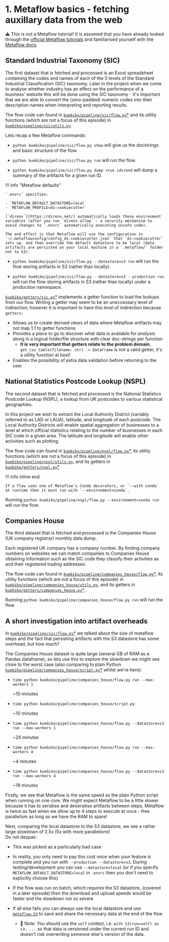 # 1. Metaflow basics - fetching auxillary data from the web

:warning: This is not a Metaflow tutorial! It is assumed that you have already looked through the [official Metaflow tutorials](https://docs.metaflow.org/getting-started/tutorials) and familiarised yourself with the [Metaflow docs](https://docs.metaflow.org/).

## Standard Industrial Taxonomy (SIC)

The first dataset that is fetched and processed is an Excel spreadsheet containing the codes and names of each of the 5 levels of the Standard Industrial Classification (SIC) taxonomy.
Later in the project when we come to analyse whether industry has an effect on the performance of a business' website this will be done using the SIC taxonomy - it's important that we are able to convert the (zero-padded) numeric codes into their description names when interpreting and reporting results.

The flow code can found in [`kuebiko/pipeline/sic/flow.py`\*](../pycco/kuebiko/pipeline/sic/flow.html) and its utility functions (which are not a focus of this episode) in [`kuebiko/pipeline/sic/utils.py`](../pycco/kuebiko/pipeline/sic/utils.html).

Lets recap a few Metaflow commands:

-   `python kuebiko/pipeline/sic/flow.py show` will give us the docstrings and basic structure of the flow.

-   `python kuebiko/pipeline/sic/flow.py run` will run the flow.

-   `python kuebiko/pipeline/sic/flow.py dump <run id>/end` will dump a summary of the artifacts for a given run ID.

!!! info "Metaflow defaults"

    `.envrc` specifies:

    - `METAFLOW_DEFAULT_DATASTORE=local`
    - `METAFLOW_PROFILE=ds-cookiecutter`

    [`direnv`](https://direnv.net/) automatically loads these environment variables (after you run `direnv allow` - a security mechanism to avoid changes to `.envrc` automatically executing unsafe code).

    The end effect is that Metaflow will use the configuration in `~/.metaflowconfig/config_ds-cookiecutter.json` that `ds-cookiecutter` sets up, and then override the default datastore to be local (data artifacts are persisted on your local machine in a `.metaflow/` folder not to S3).

-   `python kuebiko/pipeline/sic/flow.py --datastore=s3 run` will run the flow storing artifacts in S3 (rather than locally).

-   `python kuebiko/pipeline/sic/flow.py --datastore=s3 --production run` will run the flow storing artifacts in S3 (rather than locally) under a production namespace.

[`kuebiko/getters/sic.py`\*](../pycco/kuebiko/getters/sic.html) implements a getter function to load the lookups from our flow.
Writing a getter may seem to be an uneccessary level of indirection; however it is important to have this level of indirection because `getters`:

-   Allows us to create derived views of data where Metaflow artifacts may not map 1:1 to getter functions
-   Provides a place to go to discover what data is available for _analysis_ along in a logical folder/file structure with clear doc-strings per function
    -   **It is very important that getters relate to the problem domain**, <br>`get_csv_table(filename: str) -> DataFrame` is not a valid getter, it's a utility function at best!
-   Enables the possibility of extra data validation before returning to the user

## National Statistics Postcode Lookup (NSPL)

The second dataset that is fetched and processed is the National Statistics Postcode Lookup (NSPL), a lookup from UK postcodes to various statistical geographies.

In this project we wish to extract the Local Authority District (variably referred to as LAD or LAUA), latitude, and longitude of each postcode.
The Local Authority Districts will enable spatial aggregation of businesses to a level at which official statistics relating to the number of businesses in each SIC code in a given area.
The latitude and longitude will enable other activities such as plotting.

The flow code can found in [`kuebiko/pipeline/nspl/flow.py`\*](../pycco/kuebiko/pipeline/nspl/flow.html), its utility functions (which are not a focus of this episode) in [`kuebiko/pipeline/nspl/utils.py`](../pycco/kuebiko/pipeline/nspl/utils.html), and its getters in [`kuebiko/getters/nspl.py`\*](../pycco/kuebiko/getters/nspl.html)

!!! info inline end

    If a flow uses one of Metaflow's Conda decorators, or `--with conda` at runtime then it must run with `--environment=conda`.

Running `python kuebiko/pipeline/nspl/flow.py --environment=conda run` will run the flow.

## Companies House

The third dataset that is fetched and processed is the Companies House (UK company registrar) monthly data dump.

Each registered UK company has a company number. By finding company numbers on websites we can match companies to Companies House obtaining information such as the SIC code they classify their activities as and their registered trading addresses.

The flow code can found in [`kuebiko/pipeline/companies_house/flow.py`\*](../pycco/kuebiko/pipeline/companies_house/flow.html), its utility functions (which are not a focus of this episode) in [`kuebiko/pipeline/companies_house/utils.py`](../pycco/kuebiko/pipeline/companies_house/utils.html), and its getters in [`kuebiko/getters/companies_house.py`\*](../pycco/kuebiko/getters/companies_house.html)
.

Running `python kuebiko/pipeline/companies_house/flow.py run` will run the flow.

## A short investigation into artifact overheads

In [`kuebiko/pipeline/sic/flow.py`\*](../pycco/kuebiko/pipeline/sic/flow.html) we talked about the size of metaflow steps and the fact that persisting artifacts with the S3 datastore has some overhead, but how much?

The Companies House dataset is quite large (several GB of RAM as a Pandas dataframe), so lets use this to explore the slowdown we might see close to the worst case (also comparing to plain Python [`kuebiko/pipeline/companies_house/script.py`\*](../pycco/kuebiko/pipeline/companies_house/script.html) whilst we're here):

-   `time python kuebiko/pipeline/companies_house/flow.py run --max-workers 1`

    ~10 minutes

-   `time python kuebiko/pipeline/companies_house/script.py`

    ~10 minutes

-   `time python kuebiko/pipeline/companies_house/flow.py --datastore=s3 run --max-workers 1`

    ~26 minutes

-   `time python kuebiko/pipeline/companies_house/flow.py run --max-workers 4`

    ~4 minutes

-   `time python kuebiko/pipeline/companies_house/flow.py --datastore=s3 run --max-workers 4`

    ~19 minutes

Firstly, we see that Metaflow is the same speed as the plain Python script when
running on one core. We might expect Metaflow to be a little slower because it
has to serialise and deserialise artifacts between steps. Metaflow is twice as
fast when we allow up to 4 steps to execute at once - free parallelism as long
as we have the RAM to spare!

Next, comparing the local datastore to the S3 datastore, we see a rather large slowdown of 2.5x (5x with more parallelism)!<br>
Do not despair:

-   This was picked as a particularly bad case
-   In reality, you only need to pay this cost once when your feature is complete and you run with `--production --datastore=s3`. During testing/development you can use `--datastore=local` (or if you specify `METAFLOW_DEFAULT_DATASTORE=local` in `.envrc` then you don't need to explicitly choose this)
-   If the flow was run on batch, which requires the S3 datastore, (covered in a later episode) then the download and upload speeds would be faster and the slowdown not so severe
-   If all else fails you can always use the local datastore and use [`metaflow.S3`](https://docs.metaflow.org/metaflow/data#data-in-s3-metaflow.s3) to save and share the necessary data at the end of the flow

    -   :notebook: Note: You should use the `self` context, i.e. `with S3(run=self) as s3: ...` so that data is versioned under the current run ID and doesn't risk overwriting someone else's version of the data.

